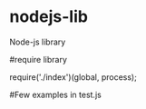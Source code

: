 # nodejs-lib
Node-js library

#require library

require('./index')(global, process);

#Few examples in test.js